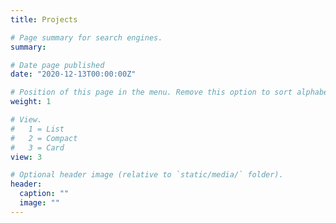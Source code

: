 ```yaml
---
title: Projects

# Page summary for search engines.
summary: 

# Date page published
date: "2020-12-13T00:00:00Z"

# Position of this page in the menu. Remove this option to sort alphabetically.
weight: 1

# View.
#   1 = List
#   2 = Compact
#   3 = Card
view: 3

# Optional header image (relative to `static/media/` folder).
header:
  caption: ""
  image: ""
---
```

